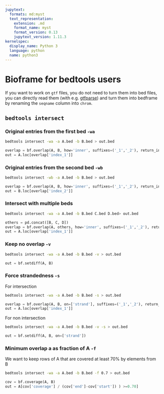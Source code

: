 ```yaml
---
jupytext:
  formats: md:myst
  text_representation:
    extension: .md
    format_name: myst
    format_version: 0.13
    jupytext_version: 1.11.3
kernelspec:
  display_name: Python 3
  language: python
  name: python3
---
```


# Bioframe for bedtools users

If you want to work on `gtf` files, you do not need to turn them into bed files,
you can directly read them (with e.g. [gtfparse](https://github.com/openvax/gtfparse/tree/master))
and turn them into bedframe by renaming the `seqname` column into `chrom`.

## `bedtools intersect`

### Original entries from the first bed `-wa`

```sh
bedtools intersect -wa -a A.bed -b B.bed > out.bed
```

```py
overlap = bf.overlap(A, B, how='inner', suffixes=('_1','_2'), return_index=True)
out = A.loc[overlap['index_1']]
```

### Original entries from the second bed `-wb`

```sh
bedtools intersect -wb -a A.bed -b B.bed > out.bed
```

```py
overlap = bf.overlap(A, B, how='inner', suffixes=('_1','_2'), return_index=True)
out = B.loc[overlap['index_2']]
```

### Intersect with multiple beds

```sh
bedtools intersect -wa -a A.bed -b B.bed C.bed D.bed> out.bed
```

```py
others = pd.concat([B, C, D])
overlap = bf.overlap(A, others, how='inner', suffixes=('_1','_2'), return_index=True)
out = A.loc[overlap['index_1']]
```

### Keep no overlap `-v`

```sh
bedtools intersect -wa -a A.bed -b B.bed -v > out.bed
```

```py
out = bf.setdiff(A, B)
```

### Force strandedness `-s`

For intersection

```sh
bedtools intersect -wa -a A.bed -b B.bed -s > out.bed
```

```py
overlap = bf.overlap(A, B, on=['strand'], suffixes=('_1','_2'), return_index=True, how='inner')
out = A.loc[overlap['index_1']]
```

For non intersection

```sh
bedtools intersect -wa -a A.bed -b B.bed -v -s > out.bed
```

```py
out = bf.setdiff(A, B, on=['strand'])
```

### Minimum overlap a as fraction of A `-f`

We want to keep rows of A that are covered at least 70% by elements from B

```sh
bedtools intersect -wa -a A.bed -b B.bed -f 0.7 > out.bed
```

```py
cov = bf.coverage(A, B)
out = A[cov['coverage'] / (cov['end']-cov['start']) ) >=0.70]
```
